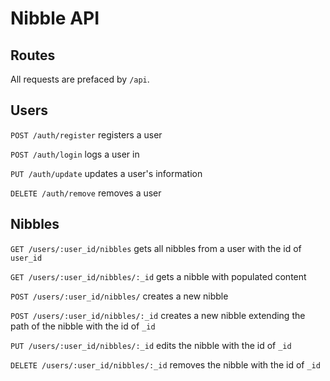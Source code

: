 # Nibble API

## Routes
All requests are prefaced by `/api`.

## Users

`POST /auth/register` registers a user

`POST /auth/login` logs a user in

`PUT /auth/update` updates a user's information

`DELETE /auth/remove` removes a user

## Nibbles

`GET /users/:user_id/nibbles` gets all nibbles from a user with the id of `user_id`

`GET /users/:user_id/nibbles/:_id` gets a nibble with populated content

`POST /users/:user_id/nibbles/` creates a new nibble

`POST /users/:user_id/nibbles/:_id` creates a new nibble extending the path of the nibble with the id of `_id`

`PUT /users/:user_id/nibbles/:_id` edits the nibble with the id of `_id`

`DELETE /users/:user_id/nibbles/:_id` removes the nibble with the id of `_id`



